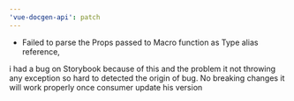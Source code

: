 ```yaml
---
'vue-docgen-api': patch
---
```


- Failed to parse the Props passed to Macro function as Type alias reference,

i had a bug on Storybook because of this and the problem it not throwing any exception so hard to detected the origin of bug. No breaking changes it will work properly once consumer update his version

